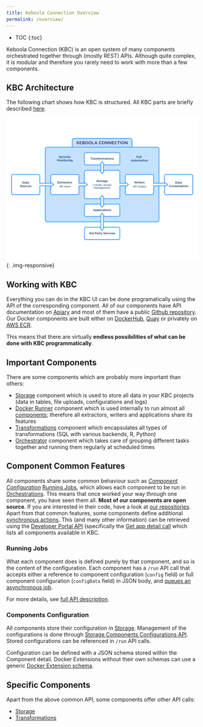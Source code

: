 ```yaml
---
title: Keboola Connection Overview
permalink: /overview/
---
```


* TOC
{:toc}

Keboola Connection (KBC) is an open system of many components orchestrated together
through (mostly REST) APIs. Although quite complex, it is modular and therefore
you rarely need to work with more than a few components.

## KBC Architecture
The following chart shows how KBC is structured. All KBC parts are briefly described [here](https://help.keboola.com/overview/).

![Overview of KBC Components](/kbc_structure.png){: .img-responsive}

## Working with KBC
Everything you can do in the KBC UI can be done programatically using the API of the corresponding component.
All of our components have API documentation on [Apiary](http://docs.keboola.apiary.io/) and
most of them have a public [Github repository](https://github.com/keboola/).
Our Docker components are built either on [DockerHub](https://github.com/keboola/), [Quay](https://quay.io/organization/keboola) or privately on [AWS ECR](https://aws.amazon.com/ecr/).

This means that there are virtually **endless possibilities of what can be done with KBC programmatically**.

## Important Components
There are some components which are probably more important than others:

- [Storage](/integrate/storage/) component which is used to store all data in your KBC projects (data in tables,
file uploads, configurations and logs)
- [Docker Runner](/integrate/docker-bundle) component which is used internally to run almost all
[components](/extend/docker/); therefore all extractors, writers and applications share its features
- [Transformations](/integrate/transformations/) component which encapsulates all types of transformations (SQL with
various backends, R, Python)
- [Orchestrator](/automate/) component which takes care of grouping different tasks together and
running them regularly at scheduled times

## Component Common Features
All components share some common behaviour such as [*Component Configuration*](/integrate/storage/api/configurations/)
[Running Jobs](/overview/jobs/), which allows each component to be run in [Orchestrations](https://help.keboola.com/orchestrator/).
This means that once worked your way through one component, you have seen them all.
**Most of our components are open source**. If you are interested in their code, have a look at
[our repositories](/overview/repositories/).
Apart from that common features, some components define additional [synchronous actions](/extend/common-interface/actions/).
This (and many other information) can be retrieved using the [Developer Portal API](https://kebooladeveloperportal.docs.apiary.io/#)
(specifically the [Get app detail call](https://kebooladeveloperportal.docs.apiary.io/#reference/0/public-api/get-app-detail)
which lists all components available in KBC.

### Running Jobs
What each component does is defined purely by that component, and so is the content of the configuration.
Each component has a `/run` API call that accepts either a reference to component configuration
(`config` field) or full component configuration (`configData` field) in JSON body, and
[queues an asynchronous job](/integrate/jobs/).

For more details, see
[full API description](https://kebooladocker.docs.apiary.io/#reference/run/run-job).

### Components Configuration
All components store their configuration in [Storage](/integrate/storage/). Management of the
configurations is done through
[Storage Components Configurations API](http://docs.keboola.apiary.io/#reference/component-configurations).
Stored configurations can be referenced in `/run` API calls.

Configuration can be defined with a JSON schema stored within the Component detail.
Docker Extensions without their own schemas can use a generic [Docker Extension schema](/integrate/docker-bundle/#configuration).

## Specific Components

Apart from the above common API, some components offer other API calls:

  - [Storage](/integrate/storage/)
  - [Transformations](/integrate/transformations/)

